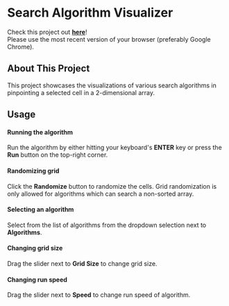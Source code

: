 # Search Algorithm Visualizer
Check this project out [**here**](https://lennonchoong.github.io/Search-Algorithm-Visualizer/)!<br/>Please use the most recent version of your browser (preferably Google Chrome).

## About This Project
This project showcases the visualizations of various search algorithms in pinpointing a selected cell in a 2-dimensional array.

## Usage
#### Running the algorithm
Run the algorithm by either hitting your keyboard's **ENTER** key or press the **Run** button on the top-right corner. 

#### Randomizing grid
Click the **Randomize** button to randomize the cells. Grid randomization is only allowed for algorithms which can search a non-sorted array.

#### Selecting an algorithm
Select from the list of algorithms from the dropdown selection next to **Algorithms**.

#### Changing grid size
Drag the slider next to **Grid Size** to change grid size.

#### Changing run speed
Drag the slider next to **Speed** to change run speed of algorithm.
